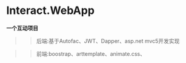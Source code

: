 # Interact.WebApp
**一个互动项目**
>> 后端:基于Autofac、JWT、Dapper、asp.net mvc5开发实现

>> 前端:boostrap、arttemplate、animate.css、

